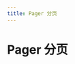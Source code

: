 ```yaml
---
title: Pager 分页
---
```


# Pager 分页 

<ClientOnly>
  <pager-demo>
  </pager-demo>
</ClientOnly>

<pager-attributes></pager-attributes>
